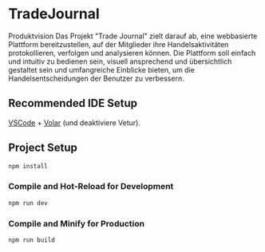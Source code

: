 # TradeJournal

Produktvision
Das Projekt "Trade Journal" zielt darauf ab, eine webbasierte Plattform bereitzustellen,
auf der Mitglieder ihre Handelsaktivitäten protokollieren, verfolgen und analysieren
können. Die Plattform soll einfach und intuitiv zu bedienen sein, visuell ansprechend und
übersichtlich gestaltet sein und umfangreiche Einblicke bieten, um die
Handelsentscheidungen der Benutzer zu verbessern.

## Recommended IDE Setup

[VSCode](https://code.visualstudio.com/) + [Volar](https://marketplace.visualstudio.com/items?itemName=Vue.volar) (und deaktiviere Vetur).

## Project Setup

```sh
npm install
```

### Compile and Hot-Reload for Development

```sh
npm run dev
```

### Compile and Minify for Production

```sh
npm run build
```
